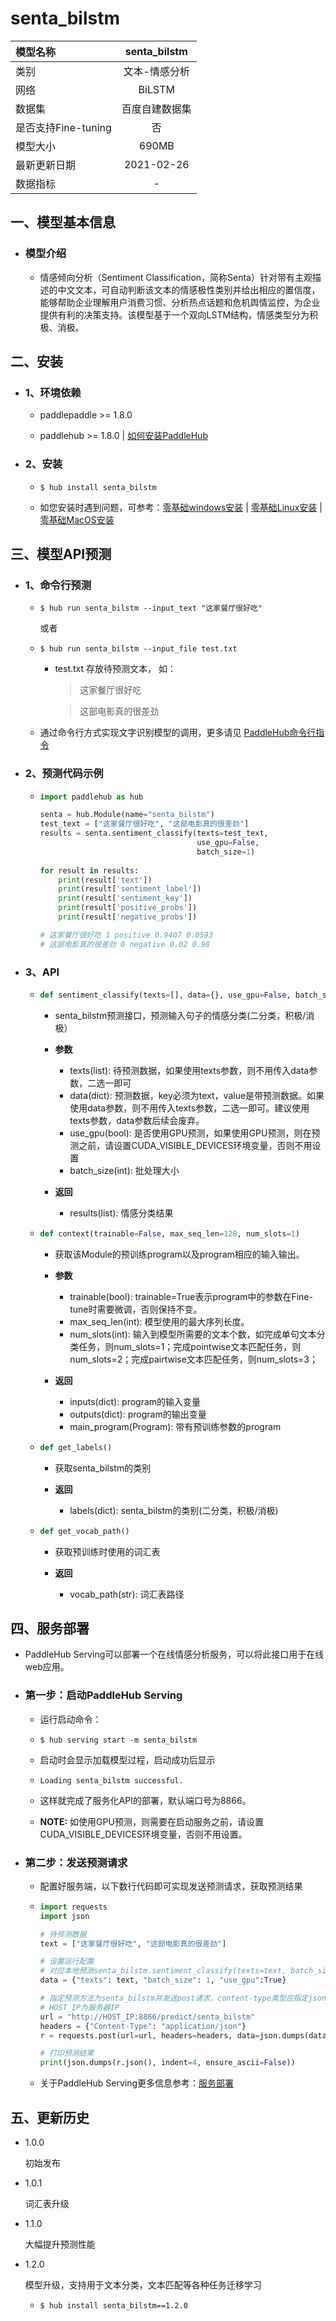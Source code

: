 # senta_bilstm
|模型名称|senta_bilstm|
| :--- | :---: | 
|类别|文本-情感分析|
|网络|BiLSTM|
|数据集|百度自建数据集|
|是否支持Fine-tuning|否|
|模型大小|690MB|
|最新更新日期|2021-02-26|
|数据指标|-|

## 一、模型基本信息

- ### 模型介绍

  - 情感倾向分析（Sentiment Classification，简称Senta）针对带有主观描述的中文文本，可自动判断该文本的情感极性类别并给出相应的置信度，能够帮助企业理解用户消费习惯、分析热点话题和危机舆情监控，为企业提供有利的决策支持。该模型基于一个双向LSTM结构，情感类型分为积极、消极。



## 二、安装

- ### 1、环境依赖  

  - paddlepaddle >= 1.8.0
  
  - paddlehub >= 1.8.0    | [如何安装PaddleHub](../../../../docs/docs_ch/get_start/installation.rst)

- ### 2、安装

  - ```shell
    $ hub install senta_bilstm
    ```
  - 如您安装时遇到问题，可参考：[零基础windows安装](../../../../docs/docs_ch/get_start/windows_quickstart.md)
 | [零基础Linux安装](../../../../docs/docs_ch/get_start/linux_quickstart.md) | [零基础MacOS安装](../../../../docs/docs_ch/get_start/mac_quickstart.md)



## 三、模型API预测

- ### 1、命令行预测

  - ```shell
    $ hub run senta_bilstm --input_text "这家餐厅很好吃"
    ```
    或者
  - ```shell
    $ hub run senta_bilstm --input_file test.txt
    ```    
    - test.txt 存放待预测文本， 如：
      > 这家餐厅很好吃
 
      > 这部电影真的很差劲
      
  - 通过命令行方式实现文字识别模型的调用，更多请见 [PaddleHub命令行指令](../../../../docs/docs_ch/tutorial/cmd_usage.rst)

- ### 2、预测代码示例

  - ```python
    import paddlehub as hub

    senta = hub.Module(name="senta_bilstm")
    test_text = ["这家餐厅很好吃", "这部电影真的很差劲"]
    results = senta.sentiment_classify(texts=test_text, 
                                       use_gpu=False,
                                       batch_size=1)
        
    for result in results:
        print(result['text'])
        print(result['sentiment_label'])
        print(result['sentiment_key'])
        print(result['positive_probs'])
        print(result['negative_probs'])
    
    # 这家餐厅很好吃 1 positive 0.9407 0.0593
    # 这部电影真的很差劲 0 negative 0.02 0.98
    ```

- ### 3、API

  - ```python
    def sentiment_classify(texts=[], data={}, use_gpu=False, batch_size=1)
    ```
    
    - senta_bilstm预测接口，预测输入句子的情感分类(二分类，积极/消极）

    - **参数**

      - texts(list): 待预测数据，如果使用texts参数，则不用传入data参数，二选一即可
      - data(dict): 预测数据，key必须为text，value是带预测数据。如果使用data参数，则不用传入texts参数，二选一即可。建议使用texts参数，data参数后续会废弃。
      - use_gpu(bool): 是否使用GPU预测，如果使用GPU预测，则在预测之前，请设置CUDA_VISIBLE_DEVICES环境变量，否则不用设置
      - batch_size(int): 批处理大小

    - **返回**

      - results(list): 情感分类结果

  - ```python
    def context(trainable=False, max_seq_len=128, num_slots=1)
    ```
    - 获取该Module的预训练program以及program相应的输入输出。

    - **参数**

      - trainable(bool): trainable=True表示program中的参数在Fine-tune时需要微调，否则保持不变。
      - max_seq_len(int): 模型使用的最大序列长度。
      - num_slots(int): 输入到模型所需要的文本个数，如完成单句文本分类任务，则num_slots=1；完成pointwise文本匹配任务，则num_slots=2；完成pairtwise文本匹配任务，则num_slots=3；

    - **返回**

      - inputs(dict): program的输入变量
      - outputs(dict): program的输出变量
      - main_program(Program): 带有预训练参数的program

  - ```python
    def get_labels()
    ```
    - 获取senta_bilstm的类别

    - **返回**

      - labels(dict): senta_bilstm的类别(二分类，积极/消极)

  - ```python
    def get_vocab_path()
    ```
    - 获取预训练时使用的词汇表

    - **返回**

      - vocab_path(str): 词汇表路径



## 四、服务部署

- PaddleHub Serving可以部署一个在线情感分析服务，可以将此接口用于在线web应用。

- ### 第一步：启动PaddleHub Serving

  - 运行启动命令：
  - ```shell
    $ hub serving start -m senta_bilstm  
    ```

  - 启动时会显示加载模型过程，启动成功后显示
  - ```shell
    Loading senta_bilstm successful.
    ```

  - 这样就完成了服务化API的部署，默认端口号为8866。

  - **NOTE:** 如使用GPU预测，则需要在启动服务之前，请设置CUDA_VISIBLE_DEVICES环境变量，否则不用设置。


- ### 第二步：发送预测请求

  - 配置好服务端，以下数行代码即可实现发送预测请求，获取预测结果

  - ```python
    import requests
    import json

    # 待预测数据
    text = ["这家餐厅很好吃", "这部电影真的很差劲"]

    # 设置运行配置
    # 对应本地预测senta_bilstm.sentiment_classify(texts=text, batch_size=1, use_gpu=True)
    data = {"texts": text, "batch_size": 1, "use_gpu":True}

    # 指定预测方法为senta_bilstm并发送post请求，content-type类型应指定json方式
    # HOST_IP为服务器IP
    url = "http://HOST_IP:8866/predict/senta_bilstm"
    headers = {"Content-Type": "application/json"}
    r = requests.post(url=url, headers=headers, data=json.dumps(data))

    # 打印预测结果
    print(json.dumps(r.json(), indent=4, ensure_ascii=False))
    ```

  - 关于PaddleHub Serving更多信息参考：[服务部署](../../../../docs/docs_ch/tutorial/serving.md)



## 五、更新历史

* 1.0.0

  初始发布
  
* 1.0.1

  词汇表升级

* 1.1.0

  大幅提升预测性能

* 1.2.0

  模型升级，支持用于文本分类，文本匹配等各种任务迁移学习
  - ```shell
    $ hub install senta_bilstm==1.2.0
    ```
